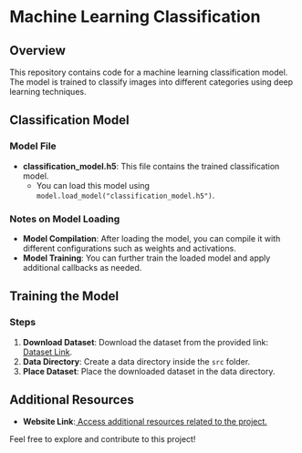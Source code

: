 # Machine Learning Classification

## Overview
This repository contains code for a machine learning classification model. The model is trained to classify images into different categories using deep learning techniques.

## Classification Model
### Model File
- **classification_model.h5**: This file contains the trained classification model.
  - You can load this model using `model.load_model("classification_model.h5")`.

### Notes on Model Loading
- **Model Compilation**: After loading the model, you can compile it with different configurations such as weights and activations.
- **Model Training**: You can further train the loaded model and apply additional callbacks as needed.

## Training the Model
### Steps
1. **Download Dataset**: Download the dataset from the provided link: [Dataset Link](https://drive.google.com/drive/folders/1nLwmRSAGseFITBUGG83JikS4k5hOMb_4?usp=drive_link).
2. **Data Directory**: Create a data directory inside the `src` folder.
3. **Place Dataset**: Place the downloaded dataset in the data directory.

## Additional Resources
- **Website Link**:[ Access additional resources related to the project.](https://machine-learning-classification.streamlit.app/)

Feel free to explore and contribute to this project!
